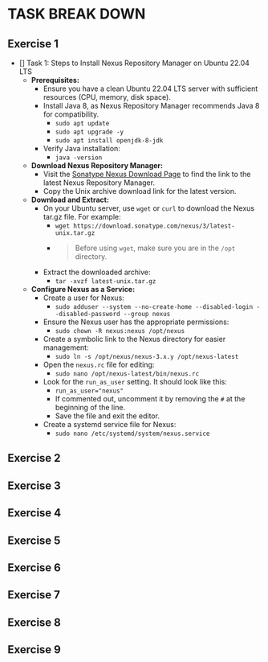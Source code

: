 # TASK BREAK DOWN

## Exercise 1

- [] Task 1: Steps to Install Nexus Repository Manager on Ubuntu 22.04 LTS
  - **Prerequisites:**
    - Ensure you have a clean Ubuntu 22.04 LTS server with sufficient resources (CPU, memory, disk space).
    - Install Java 8, as Nexus Repository Manager recommends Java 8 for compatibility.
      - `sudo apt update`
      - `sudo apt upgrade -y`
      - `sudo apt install openjdk-8-jdk`
    - Verify Java installation:
      - `java -version`
  - **Download Nexus Repository Manager:**
    - Visit the [Sonatype Nexus Download Page](https://help.sonatype.com/repomanager3/product-information/download) to find the link to the latest Nexus Repository Manager.
    - Copy the Unix archive download link for the latest version.
  - **Download and Extract:**
    - On your Ubuntu server, use `wget` or `curl` to download the Nexus tar.gz file. For example:
      - `wget https://download.sonatype.com/nexus/3/latest-unix.tar.gz`
      - > Before using `wget`, make sure you are in the `/opt` directory.
    - Extract the downloaded archive:
      - `tar -xvzf latest-unix.tar.gz`
  - **Configure Nexus as a Service:**
    - Create a user for Nexus:
      - `sudo adduser --system --no-create-home --disabled-login --disabled-password --group nexus`
    - Ensure the Nexus user has the appropriate permissions:
      - `sudo chown -R nexus:nexus /opt/nexus`
    - Create a symbolic link to the Nexus directory for easier management:
      - `sudo ln -s /opt/nexus/nexus-3.x.y /opt/nexus-latest`
    - Open the `nexus.rc` file for editing:
      - `sudo nano /opt/nexus-latest/bin/nexus.rc`
    - Look for the `run_as_user` setting. It should look like this:
      - `run_as_user="nexus"`
      - If commented out, uncomment it by removing the `#` at the beginning of the line.
      - Save the file and exit the editor.
    - Create a systemd service file for Nexus:
      - `sudo nano /etc/systemd/system/nexus.service`

## Exercise 2

## Exercise 3

## Exercise 4

## Exercise 5

## Exercise 6

## Exercise 7

## Exercise 8

## Exercise 9
